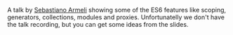 <!--
layout: post
title: ECMAScript 6 - The future is here
date: 2014-05-27T05:18:47.847Z
comments: true
published: true
keywords: JavaScript, ES6, talks
description: talk about es6
categories: talks
authorName: Jaydson
authorLink: http://twitter.com/jaydson
authorDescription: JavaScript enthusiast - FrontEnd Engineer at Terra Networks - BrazilJS and RSJS curator
authorPicture: https://pbs.twimg.com/profile_images/453720347620032512/UM2nE21c_400x400.jpeg
-->
A talk by [Sebastiano Armeli](https://twitter.com/sebarmeli) showing some of the ES6 features like scoping, generators, collections, modules and proxies.
Unfortunatelly we don't have the talk recording, but you can get some ideas from the slides.
<!--more-->
<script async class="speakerdeck-embed" data-id="0f3bc890bf3e01311c22525a8ccb654f" data-ratio="1.33333333333333" src="//speakerdeck.com/assets/embed.js"></script>